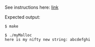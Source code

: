 See instructions here: [link](https://docs.google.com/document/d/1dQ8efCL5_CitsD00WUgpmfIZ9qrFtoJZFk-i7YuSBrI/edit?usp=sharing)

Expected output:

```
$ make

$ ./myMalloc 
here is my nifty new string: abcdefghi
```